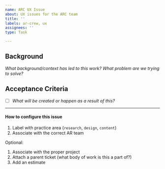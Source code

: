 ```yaml
---
name: ARC UX Issue
about: UX issues for the ARC team
title: ''
labels: ar-crew, ux
assignees: ''
type: Task

---
```


## Background
_What background/context has led to this work?  What problem are we trying to solve?_

## Acceptance Criteria
- [ ] _What will be created or happen as a result of this?_

---
#### How to configure this issue
1. Label with practice area (`research`, `design`, `content`)
2. Associate with the correct AR team

Optional:
1. Associate with the proper project
4. Attach a parent ticket (what body of work is this a part of?)
5. Add an estimate
